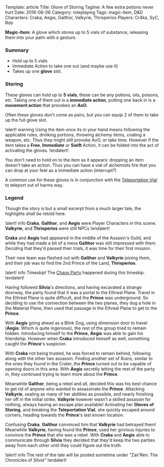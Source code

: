 Template: article
Title: Glove of Storing
Tagline: A few extra potions never hurt
Date: 2016-06-06
Category: roleplaying
Tags: magic-item, D&D
Characters: Craka, Aegis, Galthor, Valkyrie, Thrisperios
Players: Cr4ka, SyC, Rob




**Magic-Item:** A glove which stores up to 5 vials of substance, releasing them into your palm with a gesture.


### Summary

 * Hold up to 5 vials
 * Immediate Action to take one out (and maybe use it)
 * Takes up one **glove** slot.

### Storing

These gloves can hold up to **5 vials**, these can be any potions, oils, poisons, etc. Taking one of them out is a **immediate action**, putting one back in is a **movement action** that provokes an **AoO**.

Often these gloves don't come as pairs, but you can equip 2 of them to take up the full glove slot.

!alert! warning
    Using the item once its in your hand means following the applicable rules, drinking portions, throwing alchemy items, coating a weapon, etc. Thus they might still provoke AoO, or take time. However if the item takes a **Free**, **Immediate** or **Swift** Action, it can be folded into the act of activating the gloves.
!endalert!

You don't need to hold on to the item as it appears: dropping an item doesn't take an action. Thus you can have a vial of alchemists fire that you can drop at your feet as a immediate action (interrupt?)

A common use for these gloves is in conjunction with the [Teleportation Vial]({filename}teleport-vial.md) to teleport out of harms way.



### Legend

Though the story is but a small excerpt from a much larger tale, the highlights shall be retold here.

!alert! info
    **Craka**, **Galthor**, and **Aegis** were Player Characters in this scene. **Valkyrie**, and **Thrisperios** were still NPCs
!endalert!

**Craka** and **Aegis** had appeared in the middle of the Assasin's Guild, and while they had made a bit of a mess **Galthor** was still impressed with them. Deciding that they'd passed their trials, it was time for their first mission.

Their new team was fleshed out with **Galthor** and **Valkyrie** joining them, and their job was to find the 2nd Prince of the Land, **Thrisperios**.

!alert! info
    Timeskip! The [Chaos Party]({filename}dice-chaos.md) happened during this timeskip.
!endalert!

Having followed **Silvia**'s directions, and having excavated a strange doorway, the party found that it was a portal to the Ethreal Plane. Travel in the Ethreal Plane is quite difficult, and the **Prince** was underground. So deciding to use the connection between the two planes, they dug a hole in the Material Plane, then used that passage in the Ethreal Plane to get to the **Prince**.

With **Aegis** going ahead as a Blink Dog, using dimension door to travel (**Aegis**: Which is quite ingenious), the rest of the group tried to remain hidden. Introducing himself to the **Prince**, **Aegis** was able to gain his friendship. However when **Craka** introduced himself as well, something caught the **Prince**'s suspicion.

With **Craka** not being trusted, he was forced to remain behind, following along with the other two assassin. Finding another set of Ruins, similar to the ones they found in the Crater, the **Prince** turned out to be capable of opening doors in this area. With **Aegis** secretly letting the rest of the party in, they continued trying to learn more about the **Prince**.

Meanwhile **Galthor**, being a rebel and all, decided this was his best chance to get rid of anyone who wanted to assassinate the **Prince**. Attacking **Valkyrie**, sealing as many of her abilities as possible, and nearly finishing her off in the initial strike. **Valkyrie** however wasn't a skilled assassin for nothing, always having an escape plan available! Activating her **Gloves of Storing**, and breaking the **Teleportation Vial**, she quickly escaped around corners, heading towards the **Prince**'s last known location.

Confusing **Craka**, **Galthor** convinced him that **Valkyrie** had betrayed them! Meanwhile **Valkyrie**, having found the **Prince**, used her grivious injuries to convince the **Prince** that she was a rebel. With **Craka** and **Aegis** able to communicate through **Silvia** they decided that they'd keep the two parties away from each other until they could figure out the truth.

!alert! info
    The rest of the tale will be posted sometime under "Zaii'Ren: The Chronicles of *Silvia*"
!endalert!
